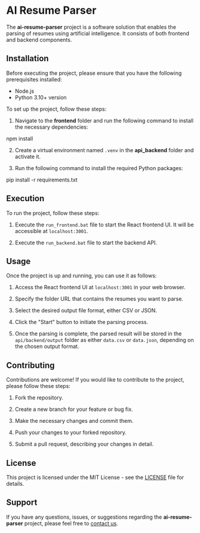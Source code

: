 # AI Resume Parser

The **ai-resume-parser** project is a software solution that enables the parsing of resumes using artificial intelligence. It consists of both frontend and backend components.

## Installation

Before executing the project, please ensure that you have the following prerequisites installed:

- Node.js
- Python 3.10+ version

To set up the project, follow these steps:

1. Navigate to the **frontend** folder and run the following command to install the necessary dependencies:

npm install

2. Create a virtual environment named `.venv` in the **api_backend** folder and activate it.

3. Run the following command to install the required Python packages:

pip install -r requirements.txt

## Execution

To run the project, follow these steps:

1. Execute the `run_frontend.bat` file to start the React frontend UI. It will be accessible at `localhost:3001`.

2. Execute the `run_backend.bat` file to start the backend API.

## Usage

Once the project is up and running, you can use it as follows:

1. Access the React frontend UI at `localhost:3001` in your web browser.

2. Specify the folder URL that contains the resumes you want to parse.

3. Select the desired output file format, either CSV or JSON.

4. Click the "Start" button to initiate the parsing process.

5. Once the parsing is complete, the parsed result will be stored in the `api/backend/output` folder as either `data.csv` or `data.json`, depending on the chosen output format.

## Contributing

Contributions are welcome! If you would like to contribute to the project, please follow these steps:

1. Fork the repository.

2. Create a new branch for your feature or bug fix.

3. Make the necessary changes and commit them.

4. Push your changes to your forked repository.

5. Submit a pull request, describing your changes in detail.

## License

This project is licensed under the MIT License - see the [LICENSE](LICENSE) file for details.

## Support

If you have any questions, issues, or suggestions regarding the **ai-resume-parser** project, please feel free to [contact us](mailto:starglowventures@gmail.com).
